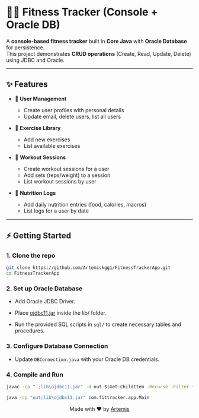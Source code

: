 # 🏋️‍♂️ Fitness Tracker (Console + Oracle DB)

A **console-based fitness tracker** built in **Core Java** with **Oracle Database** for persistence.  
This project demonstrates **CRUD operations** (Create, Read, Update, Delete) using JDBC and Oracle.

---

## ✨ Features

- 👤 **User Management**

  - Create user profiles with personal details
  - Update email, delete users, list all users

- 💪 **Exercise Library**

  - Add new exercises
  - List available exercises

- 📅 **Workout Sessions**

  - Create workout sessions for a user
  - Add sets (reps/weight) to a session
  - List workout sessions by user

- 🥗 **Nutrition Logs**
  - Add daily nutrition entries (food, calories, macros)
  - List logs for a user by date

---

## ⚡ Getting Started

### 1. Clone the repo

```bash
git clone https://github.com/Artemiskgg1/FitnessTrackerApp.git
cd FitnessTrackerApp
```

### 2. Set up Oracle Database

- Add Oracle JDBC Driver.
- Place [ojdbc11.jar](https://www.oracle.com/database/technologies/appdev/jdbc-downloads.html) inside the lib/ folder.

- Run the provided SQL scripts in `sql/` to create necessary tables and procedures.

### 3. Configure Database Connection

- Update `DBConnection.java` with your Oracle DB credentials.

### 4. Compile and Run

```bash
javac -cp ".;lib\ojdbc11.jar" -d out $(Get-ChildItem -Recurse -Filter *.java | ForEach-Object { $_.FullName })

java -cp "out;lib\ojdbc11.jar" com.fittracker.app.Main

```

<p align="center">Made with ❤️ by <a href="https://github.com/Artemiskgg1">Artemis</a></p>
